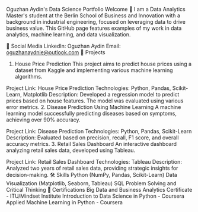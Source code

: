 Oguzhan Aydin's Data Science Portfolio
Welcome 👋
I am a Data Analytics Master's student at the Berlin School of Business and Innovation with a background in industrial engineering, focused on leveraging data to drive business value. This GitHub page features examples of my work in data analytics, machine learning, and data visualization.

🔗 Social Media
LinkedIn: Oguzhan Aydin
Email: oguzhanaydnie@outlook.com
📂 Projects
1. House Price Prediction
This project aims to predict house prices using a dataset from Kaggle and implementing various machine learning algorithms.

Project Link: House Price Prediction
Technologies: Python, Pandas, Scikit-Learn, Matplotlib
Description: Developed a regression model to predict prices based on house features. The model was evaluated using various error metrics.
2. Disease Prediction Using Machine Learning
A machine learning model successfully predicting diseases based on symptoms, achieving over 90% accuracy.

Project Link: Disease Prediction
Technologies: Python, Pandas, Scikit-Learn
Description: Evaluated based on precision, recall, F1 score, and overall accuracy metrics.
3. Retail Sales Dashboard
An interactive dashboard analyzing retail sales data, developed using Tableau.

Project Link: Retail Sales Dashboard
Technologies: Tableau
Description: Analyzed two years of retail sales data, providing strategic insights for decision-making.
🛠️ Skills
Python (NumPy, Pandas, Scikit-Learn)
Data Visualization (Matplotlib, Seaborn, Tableau)
SQL
Problem Solving and Critical Thinking
📜 Certifications
Big Data and Business Analytics Certificate - ITU/Mindset Institute
Introduction to Data Science in Python - Coursera
Applied Machine Learning in Python - Coursera
